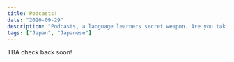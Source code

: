 ```yaml
---
title: Podcasts! 
date: "2020-09-29"
description: "Podcasts, a language learners secret weapon. Are you taking advantage?"
tags: ["Japan", "Japanese"]
---
```


TBA check back soon! 